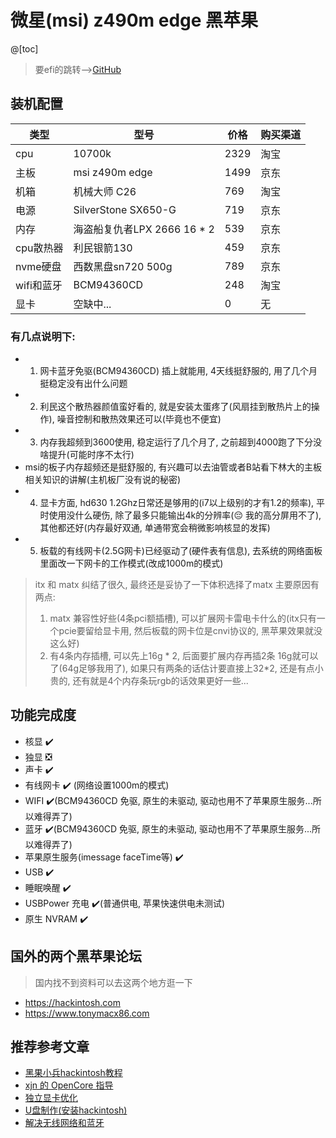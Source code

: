 
# 微星(msi) z490m edge 黑苹果
@[toc]

> 要efi的跳转-->[GitHub](https://github.com/TWanGT/hackintosh-msi-z490m-edge-10700k/tree/master/EFI/OC)

## 装机配置
类型|型号|价格|购买渠道
-|-|-|-
cpu|10700k|2329|淘宝
主板|msi z490m edge|1499|京东
机箱|机械大师 C26|769|淘宝
电源|SilverStone SX650-G|719|京东
内存|海盗船复仇者LPX 2666 16 * 2|539|京东
cpu散热器|利民银箭130|459|京东
nvme硬盘|西数黑盘sn720 500g|789|京东
wifi和蓝牙|BCM94360CD|248|淘宝
显卡|空缺中...|0|无


### 有几点说明下: 
* 1. 网卡蓝牙免驱(BCM94360CD) 插上就能用, 4天线挺舒服的, 用了几个月挺稳定没有出什么问题
* 2. 利民这个散热器颜值蛮好看的, 就是安装太蛋疼了(风扇挂到散热片上的操作), 噪音控制和散热效果还可以(毕竟也不便宜)
* 3. 内存我超频到3600使用, 稳定运行了几个月了, 之前超到4000跑了下分没啥提升(可能时序不太行)
* msi的板子内存超频还是挺舒服的, 有兴趣可以去油管或者B站看下林大的主板相关知识的讲解(主机板厂没有说的秘密)
* 4. 显卡方面, hd630 1.2Ghz日常还是够用的(i7以上级别的才有1.2的频率), 平时使用没什么硬伤, 除了最多只能输出4k的分辨率(😔 我的高分屏用不了), 其他都还好(内存最好双通, 单通带宽会稍微影响核显的发挥)
* 5. 板载的有线网卡(2.5G网卡)已经驱动了(硬件表有信息), 去系统的网络面板里面改一下网卡的工作模式(改成1000m的模式)

> itx 和 matx 纠结了很久, 最终还是妥协了一下体积选择了matx
> 主要原因有两点:
> 1. matx 兼容性好些(4条pci额插槽), 可以扩展网卡雷电卡什么的(itx只有一个pcie要留给显卡用, 然后板载的网卡位是cnvi协议的, 黑苹果效果就没这么好)
> 2. 有4条内存插槽, 可以先上16g * 2, 后面要扩展内存再插2条 16g就可以了(64g足够我用了), 如果只有两条的话估计要直接上32*2, 还是有点小贵的, 还有就是4个内存条玩rgb的话效果更好一些...

## 功能完成度
* 核显 ✔️
* 独显 ❎
* 声卡 ✔️
* 有线网卡 ✔️ (网络设置1000m的模式)
* WIFI ✔️(BCM94360CD 免驱, 原生的未驱动, 驱动也用不了苹果原生服务...所以难得弄了)
* 蓝牙 ✔️(BCM94360CD 免驱, 原生的未驱动, 驱动也用不了苹果原生服务...所以难得弄了)
* 苹果原生服务(imessage faceTime等) ✔️
* USB ✔️
* 睡眠唤醒 ✔️
* USBPower 充电 ✔️(普通供电, 苹果快速供电未测试)
* 原生 NVRAM ✔️


## 国外的两个黑苹果论坛
> 国内找不到资料可以去这两个地方逛一下

* https://hackintosh.com
* https://www.tonymacx86.com 

## 推荐参考文章

* [黑果小兵hackintosh教程](
    https://blog.daliansky.net/macOS-Mojave-10.14.5-18F132-official-version-with-Clover-4928-original-image.html#more)
* [xjn 的 OpenCore 指导](
   https://blog.xjn819.com/post/opencore-guide.html)
* [独立显卡优化](
    http://bbs.pcbeta.com/viewthread-1836920-1-1.html)
* [U盘制作(安装hackintosh)](
    https://www.sqlsec.com/2018/08/clover.html)
* [解决无线网络和蓝牙](
    https://www.cnblogs.com/SemiconductorKING/p/7702410.html)


